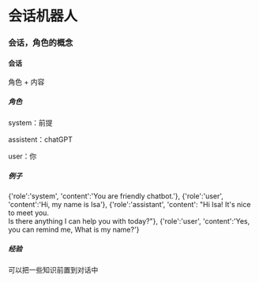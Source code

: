 # 会话机器人

### 会话，角色的概念

#### 会话

角色 + 内容

##### 角色

system：前提

assistent：chatGPT

user：你

##### 例子

{'role':'system', 'content':'You are friendly chatbot.'},
{'role':'user', 'content':'Hi, my name is Isa'},
{'role':'assistant', 'content': "Hi Isa! It's nice to meet you. \
Is there anything I can help you with today?"},
{'role':'user', 'content':'Yes, you can remind me, What is my name?'}

##### 经验

可以把一些知识前置到对话中
